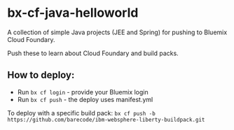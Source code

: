 # bx-cf-java-helloworld

A collection of simple Java projects (JEE and Spring) for pushing to Bluemix Cloud Foundary.

Push these to learn about Cloud Foundary and build packs.

## How to deploy:
- Run `bx cf login` - provide your Bluemix login
- Run `bx cf push` - the deploy uses manifest.yml

To deploy with a specific build pack:
`bx cf push -b https://github.com/barecode/ibm-websphere-liberty-buildpack.git`

